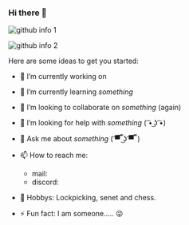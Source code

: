 ### Hi there 👋

  ![github info 1](https://github-readme-stats.vercel.app/api?username=bitPanG98&show_icons=true&theme=nord&include_all_commits=true)
  
  
  
  ![github info 2](https://github-readme-stats.vercel.app/api/top-langs/?username=bitPanG98&langs_count=14&theme=nord&layout=compact)

Here are some ideas to get you started:

- 🔭 I’m currently working on 

- 🌱 I’m currently learning *something*

- 👯 I’m looking to collaborate on *something* (again)

- 🤔 I’m looking for help with *something* ( ͡• ͜ʖ ͡•)

- 💬 Ask me about *something* ( ͡▀̿ ̿ ͜ʖ ͡▀̿ ̿ )

- 📫 How to reach me:
     - mail: 
     - discord: 

- 🎨 Hobbys: Lockpicking, senet and chess.
     
- ⚡ Fun fact: I am someone..... 😜



<!--
- 🔭 I’m currently working on ...
- 🌱 I’m currently learning ...
- 👯 I’m looking to collaborate on ...
- 🤔 I’m looking for help with ...
- 💬 Ask me about ...
- 📫 How to reach me: ...
- 😄 Pronouns: ...
- ⚡ Fun fact: ...
-->
